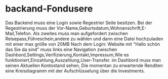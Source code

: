 # backand-Fondusere
Das Backend muss eine Login sowie Regestrier Seite besitzen.
Bei der Regestrierung muss der Vor-Name,Geburtsdatum,Wohnanschrift,E-Mail,Telefon. Als zweites muss man aufgefordert zwischen Reisepass,Führeschein,andere zu wählen und dann eine Datei hochzuladen mit einer max größe von 20MB
Nach dem Login:
Website mit "Hallo schön das Sie da sind"
muss links eine Navigation zwischen Dashbord,Settings,Verifizierung,Kontakt,Impressum,Wie es funktioniert,Einzahlung,Auszahlung,User-Transfer.
im Dashbord muss man seinen Aktuellen Kontostand sehen, Die momentan zu erwartende Renditen eine Kreisdiagramm mit der Aufschlüsselung über die Investments.
